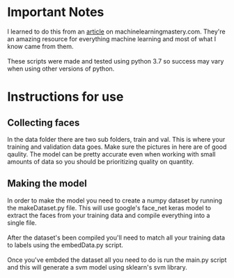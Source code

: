 # Important Notes <br />
I learned to do this from an [article](https://machinelearningmastery.com/how-to-develop-a-face-recognition-system-using-facenet-in-keras-and-an-svm-classifier/) on machinelearningmastery.com. They're an amazing resource for everything machine learning and most of what I know came from them.  <br />
<br />
These scripts were made and tested using python 3.7 so success may vary when using other versions of python.
<br />

# Instructions for use <br />
## Collecting faces <br />
In the data folder there are two sub folders, train and val. This is where your training and validation data goes. Make sure the pictures in here are of good qaulity. The model can be pretty accurate even when working with small amounts of data so you should be prioritizing quality on quantity. <br />

## Making the model <br />
In order to make the model you need to create a numpy dataset by running the makeDataset.py file. This will use google's face_net keras model to extract the faces from your training data and compile everything into a single file.<br />
<br />
After the dataset's been compiled you'll need to match all your training data to labels using the embedData.py script. <br />
<br />
Once you've embded the dataset all you need to do is run the main.py script and this will generate a svm model using sklearn's svm library.
